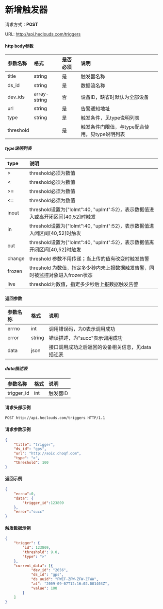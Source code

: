 # 新增触发器
请求方式：**POST**

URL: http://api.heclouds.com/triggers


#### http body参数
参数名称 | 格式 | 是否必须 | 说明
:- | :- | :- | :- 
title | string | 是 | 触发器名称
ds_id | string | 是 | 数据流名称
dev_ids | array-string | 否 | 设备ID，缺省时默认为全部设备
url | string | 是 | 告警通知地址
type | string | 是 | 触发条件，见type说明列表
threshold |  | 是 | 触发条件门限值，与type配合使用，见type说明列表

##### type说明列表 
type |  说明
:- | :- 
> |  threshold必须为数值
< | threshold必须为数值
>= |  threshold必须为数值
<= | threshold必须为数值
inout | threshold设置为{"lolmt":40, "uplmt":52}，表示数据值进入或离开闭区间[40,52]时触发
in | threshold设置为{"lolmt":40, "uplmt":52}，表示数据值进入闭区间[40,52]时触发
out | threshold设置为{"lolmt":40, "uplmt":52}，表示数据值离开闭区间[40,52]时触发
change | threshold 参数不用传递；当上传的值有改变时触发告警
frozen | threshold 为数值，指定多少秒内未上报数据触发告警，同时被监控对象进入frozen状态
live | threshold为数值，指定多少秒后上报数据触发告警

#### 返回参数
参数名称 | 格式 | 说明
:- | :- | :- 
errno | int | 调用错误码，为0表示调用成功
error | string | 错误描述，为"succ"表示调用成功
data | json | 接口调用成功之后返回的设备相关信息，见data描述表

##### data描述表
参数名称 | 格式 |  说明
:- | :- | :- 
trigger_id | int | 触发器ID

#### 请求头部示例
```text
POST http://api.heclouds.com/triggers HTTP/1.1
```

#### 请求参数示例
```json
{
	"title": "trigger",
	"ds_id": "gps",
	"url": "http://aoic.choqf.com",
	"type": ">",
	"threshold": 100
}
```

#### 返回示例
```json
{
    "errno":0,
    "data": {
        "trigger_id":123809
    },
    "error":"succ"
}
```

#### 触发数据示例
```json
{
	"trigger": {
		"id": 123809,
		"threshold": 9.0,
		"type": ">"
	},
	"current_data": [{
			"dev_id": "2656",
			"ds_id": "gps",
			"ds_uuid": "FWEF-ZFW-ZFW-ZFWW",
			"at": "2009-09-07T12:16:02.001403Z",
			"value": 100
		}
	]
}
```
